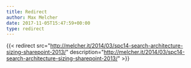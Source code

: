 ```yaml
---
title: Redirect
author: Max Melcher
date: 2017-11-05T15:47:59+00:00
type: redirect
---
```

{{< redirect src="http://melcher.it/2014/03/spc14-search-architecture-sizing-sharepoint-2013/" description="http://melcher.it/2014/03/spc14-search-architecture-sizing-sharepoint-2013/" >}}

